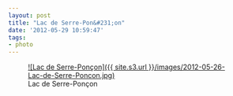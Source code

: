 ```yaml
---
layout: post
title: "Lac de Serre-Pon&#231;on"
date: '2012-05-29 10:59:47'
tags:
- photo
---
```



<figure>
  <a href="{{ site.s3.url }}/images/2012-05-26-Lac-de-Serre-Poncon.jpg" rel="lightbox" title="Lac de Serre-Pon&ccedil;on">
  ![Lac de Serre-Pon&ccedil;on]({{ site.s3.url }}/images/2012-05-26-Lac-de-Serre-Poncon.jpg)
  </a>
  <figcaption>Lac de Serre-Pon&ccedil;on</figcaption>
</figure>

